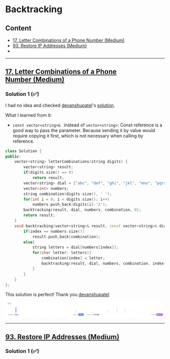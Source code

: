 # Backtracking

## Content

* [17. Letter Combinations of a Phone Number (Medium)](#17)
* [93. Restore IP Addresses (Medium)](#93)
* 



---

## <span id="17">[17. Letter Combinations of a Phone Number (Medium)](https://leetcode.com/problems/letter-combinations-of-a-phone-number/)</span>

### Solution 1 (✅)

I had no idea and checked [devanshupatel](https://leetcode.com/devanshupatel/)'s [solution](https://leetcode.com/problems/letter-combinations-of-a-phone-number/solutions/3493347/c-java-python-javascript-backtracking-with-easy-explanation/).

What I learned from it:

* `const vector<string>& ` instead of `vector<string>`: Const reference is a good way to pass the parameter. Because sending it by value would require copying it first, which is not necessary when calling by reference.

```c++
class Solution {
public:
    vector<string> letterCombinations(string digits) {
        vector<string> result;
        if(digits.size() == 0)
            return result;
        vector<string> dial = {"abc", "def", "ghi", "jkl", "mno", "pqrs", "tuv", "wxyz"};
        vector<int> numbers;
        string combination(digits.size(), ' ');
        for(int i = 0; i < digits.size(); i++)
            numbers.push_back(digits[i]-'2');
        backtracking(result, dial, numbers, combination, 0);
        return result;
    }
    void backtracking(vector<string>& result, const vector<string>& dial, const vector<int>& numbers, string& combination, int index) {
        if(index == numbers.size())
            result.push_back(combination);
        else{
            string letters = dial[numbers[index]];
            for(char letter: letters){
                combination[index] = letter;
                backtracking(result, dial, numbers, combination, index+1);
            }
        }
    }
};
```

This solution is perfect! Thank you [devanshupatel](https://leetcode.com/devanshupatel/)

![17-1](Pictures/17-1.png)

---

## <span id="93">[93. Restore IP Addresses (Medium)](https://leetcode.com/problems/restore-ip-addresses/)</span>

### Solution 1 (✅)

